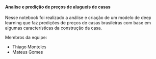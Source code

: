 #### Analise e predição de preços de alugueis de casas
Nesse notebook foi realizado a análise e criação de um modelo de deep learning que faz predições de preços de casas brasileiras com base em algumas características da construção da casa.

Membros da equipe:
* Thiago Monteles
* Mateus Gomes
